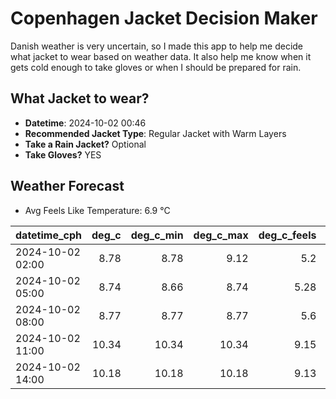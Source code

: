 
# Copenhagen Jacket Decision Maker

Danish weather is very uncertain, so I made this app to help me decide what jacket to wear based on weather data. 
It also help me know when it gets cold enough to take gloves or when I should be prepared for rain.

## What Jacket to wear?

- **Datetime**: 2024-10-02 00:46
- **Recommended Jacket Type**: Regular Jacket with Warm Layers
- **Take a Rain Jacket?** Optional
- **Take Gloves?** YES

## Weather Forecast
- Avg Feels Like Temperature: 6.9 °C

| datetime_cph     |   deg_c |   deg_c_min |   deg_c_max |   deg_c_feels | weather   | wind   | rain   |
|:-----------------|--------:|------------:|------------:|--------------:|:----------|:-------|:-------|
| 2024-10-02 02:00 |    8.78 |        8.78 |        9.12 |          5.2  | Clouds    | High   | None   |
| 2024-10-02 05:00 |    8.74 |        8.66 |        8.74 |          5.28 | Clouds    | High   | None   |
| 2024-10-02 08:00 |    8.77 |        8.77 |        8.77 |          5.6  | Clouds    | Medium | None   |
| 2024-10-02 11:00 |   10.34 |       10.34 |       10.34 |          9.15 | Clouds    | Medium | None   |
| 2024-10-02 14:00 |   10.18 |       10.18 |       10.18 |          9.13 | Rain      | Medium | Low    |
        